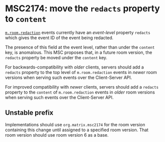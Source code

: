# MSC2174: move the `redacts` property to `content`

[`m.room.redaction`](https://matrix.org/docs/spec/client_server/r0.5.0#m-room-redaction)
events currently have an *event-level* property `redacts` which gives the event
ID of the event being redacted.

The presence of this field at the event level, rather than under the `content`
key,  is anomalous. This MSC proposes that, in a future room version, the
`redacts` property be moved under the `content` key.

For backwards-compatibility with *older* clients, servers should add a `redacts`
property to the top level of `m.room.redaction` events in *newer* room versions
when serving such events over the Client-Server API.

For improved compatibility with *newer* clients, servers should add a `redacts`
property to the `content` of `m.room.redaction` events in *older* room versions
when serving such events over the Client-Server API.

## Unstable prefix

Implementations should use `org.matrix.msc2174` for the room version containing
this change until assigned to a specified room version. That room version should
use room version 6 as a base.
